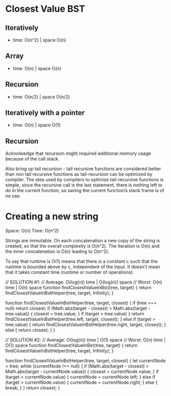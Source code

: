 #  Closest Value BST
## Iteratively
* time: O(n^2) | space O(n)

## Array
* time: O(n) | space O(n)

## Recursion
* time: O(n/2) | space O(n/2)

## Iteratively with a pointer
* time: O(n) | space O(1)

## Recursion
Acknolwedge that recursion might required additional memory usage because of the call stack. 

Also bring up tail recursion - tail recursive functions are considered better than non tail recursive functions as tail-recursion can be optimized by compiler. The idea used by compilers to optimize tail-recursive functions is simple, since the recursive call is the last statement, there is nothing left to do in the current function, so saving the current function’s stack frame is of no use.

# Creating a new string
Space: O(n)
Time: O(n^2)

Strings are immutable. On each concatenation a new copy of the string is created, so that the overall complexity is O(n^2). The iteration is O(n) and the inner concatenation is O(n) leading to O(n^2).

To say that runtime is O(1) means that there is a constant c such that the runtime is bounded above by c, independent of the input. It doesn't mean that it takes constant time (runtime or number of operations).


// SOLUTION #1:
// Average: O(log(n)) time | O(log(n)) space
// Worst: O(n) time | O(n) space
function findClosestValueInBst(tree, target) {
  return findClosestValueInBstHelper(tree, target, Infinity);
}

function findClosestValueInBstHelper(tree, target, closest) {
  if (tree === null) return closest;
  if (Math.abs(target - closest) > Math.abs(target - tree.value)) {
    closest = tree.value;
  }
  if (target < tree.value) {
    return findClosestValueInBstHelper(tree.left, target, closest);
  } else if (target > tree.value) {
    return findClosestValueInBstHelper(tree.right, target, closest);
  } else {
    return closest;
  }
}


// SOLUTION #2:
// Average: O(log(n)) time | O(1) space
// Worst: O(n) time | O(1) space
function findClosestValueInBst(tree, target) {
  return findClosestValueInBstHelper(tree, target, Infinity);
}

function findClosestValueInBstHelper(tree, target, closest) {
  let currentNode = tree;
  while (currentNode !== null) {
    if (Math.abs(target - closest) > Math.abs(target - currentNode.value)) {
      closest = currentNode.value;
    }
    if (target < currentNode.value) {
      currentNode = currentNode.left;
    } else if (target > currentNode.value) {
      currentNode = currentNode.right;
    } else {
      break;
    }
  }
  return closest;
}